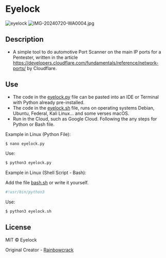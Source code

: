 # Eyelock

![eyelock](https://github.com/user-attachments/assets/47296088-c462-4593-b02c-b40b8361f4ba)
![IMG-20240720-WA0004.jpg](https://github.com/user-attachments/assets/88a5a38e-a798-4b34-80df-2415f930e89f)

## Description
* A simple tool to do automotive Port Scanner on the main IP ports for a Pentester, written in the article https://developers.cloudflare.com/fundamentals/reference/network-ports/ by Cloudflare.

## Use
* The code in the [eyelock.py](https://github.com/rainbowcrack/Eyelock/blob/main/eyelock.py) file can be pasted into an IDE or Terminal with Python already pre-installed.
* The code in the [eyelock.sh](https://github.com/rainbowcrack/Eyelock/blob/main/eyelock.sh) file, runs on operating systems Debian, Ubuntu, Federal, Kali Linux... and some verses macOS.
* Run in the Cloud, such as Google Cloud. Following the any steps for Python or Bash file.

  
 Example in Linux (Python File):
  ```bash
  $ nano eyelock.py
  ``` 

Use:
  ```bash
  $ python3 eyelock.py
  ```

Example in Linux (Shell Script - Bash):

Add the file [bash.sh](https://github.com/rainbowcrack/Eyelock/blob/main/bash.sh) or write it yourself.

  ```bash
  #!usr/bin/python3 
  ```

Use:
  ```bash
  $ python3 eyelock.sh
  ```

## License
MIT © Eyelock

Original Creator - [Rainbowcrack](https://github.com/rainbowcrack)
